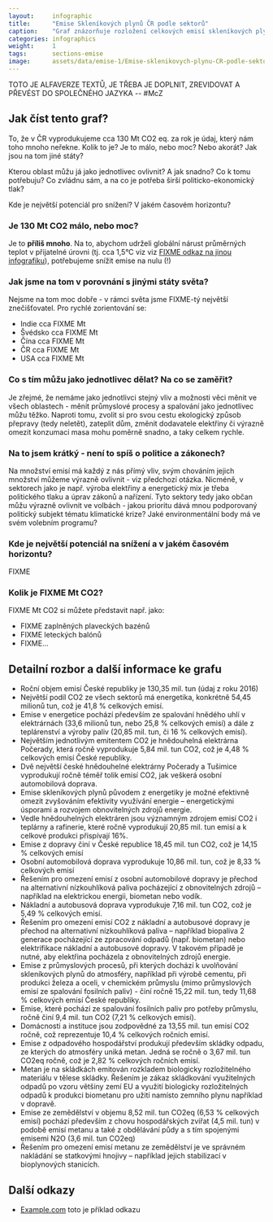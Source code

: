 ```yaml
---
layout:     infographic
title:      "Emise Skleníkových plynů ČR podle sektorů"
caption:    "Graf znázorňuje rozložení celkových emisí skleníkových plynů (v tunách [CO2 ekvivalentu](http://fix.me)) v ČR za jeden rok v jednotlivých sektorech lidské činnosti. Emise je třeba snížit (začít snižovat), a to ihned - viz [FIXME odkaz na jinou infografiku](http://fix.me)"
categories: infographics
weight:     1
tags:       sections-emise
image:      assets/data/emise-1/Emise-sklenikovych-plynu-CR-podle-sektoru
---
```


TOTO JE ALFAVERZE TEXTŮ, JE TŘEBA JE DOPLNIT, ZREVIDOVAT A PŘEVÉST DO SPOLEČNÉHO JAZYKA -- #McZ

## Jak číst tento graf?

To, že v ČR vyprodukujeme cca 130 Mt CO2 eq. za rok je údaj, který nám toho mnoho neřekne. Kolik to je? Je to málo, nebo moc? Nebo akorát? Jak jsou na tom jiné státy?

Kterou oblast můžu já jako jednotlivec ovlivnit? A jak snadno? Co k tomu potřebuju? Co zvládnu sám, a na co je potřeba širší  politicko-ekonomický tlak?

Kde je největší potenciál pro snížení? V jakém časovém horizontu?


### Je 130 Mt CO2 málo, nebo moc?

Je to __příliš mnoho__. Na to, abychom udrželi globální nárust průměrných teplot v přijatelné úrovni (tj. cca 1,5°C viz viz [FIXME odkaz na jinou infografiku](http://fix.me)), potřebujeme snížit emise na nulu (!)

### Jak jsme na tom v porovnání s jinými státy světa?

Nejsme na tom moc dobře - v rámci světa jsme FIXME-tý největší znečišťovatel. Pro rychlé zorientování se:
- Indie cca FIXME Mt
- Švédsko cca FIXME Mt
- Čína cca FIXME Mt
- ČR cca FIXME Mt
- USA cca FIXME Mt

### Co s tím můžu jako jednotlivec dělat? Na co se zaměřit?

Je zřejmé, že nemáme jako jednotlivci stejný vliv a možnosti věci měnit ve všech oblastech - měnit průmyslové procesy a spalování jako jednotlivec můžu těžko. Naproti tomu, zvolit si pro svou cestu ekologický způsob přepravy (tedy neletět), zateplit dům, změnit dodavatele elektřiny či výrazně omezit konzumaci masa mohu poměrně snadno, a taky celkem rychle.

### Na to jsem krátký - není to spíš o politice a zákonech?

Na množství emisí má každý z nás přímý vliv, svým chováním jejich množství můžeme výrazně ovlivnit - viz předchozí otázka. Nicméně, v sektorech jako je např. výroba elektřiny a energetický mix je třeba politického tlaku a úprav zákonů a nařízení. Tyto sektory tedy jako občan můžu výrazně ovlivnit ve volbách - jakou prioritu dává mnou podporovaný politický subjekt tématu klimatické krize? Jaké environmentální body má ve svém volebním programu?

### Kde je největší potenciál na snížení a v jakém časovém horizontu?

FIXME

### Kolik je FIXME Mt CO2?

FIXME Mt CO2 si můžete představit např. jako:

- FIXME zaplněných plaveckých bazénů
- FIXME leteckých balónů
- FIXME...

## Detailní rozbor a další informace ke grafu

- Roční objem emisí České republiky je 130,35 mil. tun (údaj z roku 2016)
- Největší podíl CO2 ze všech sektorů má energetika, konkrétně 54,45 milionů tun, což je 41,8 % celkových emisí.
- Emise v energetice pochází především ze spalování hnědého uhlí v elektrárnách (33,6 milionů tun, nebo 25,8 % celkových emisí) a dále z teplárenství a výroby paliv (20,85 mil. tun, či 16 % celkových emisí).
- Největším jednotlivým emitentem CO2 je hnědouhelná elektrárna Počerady, která ročně vyprodukuje 5,84 mil. tun CO2, což je 4,48 % celkových emisí České republiky.
- Dvě největší české hnědouhelné elektrárny Počerady a Tušimice vyprodukují ročně téměř tolik emisí CO2, jak veškerá osobní automobilová doprava.
- Emise skleníkových plynů původem z energetiky je možné efektivně omezit zvyšováním efektivity využívání energie – energetickými úsporami a rozvojem obnovitelných zdrojů energie.
- Vedle hnědouhelných elektráren jsou významným zdrojem emisí CO2 i teplárny a rafinerie, které ročně vyprodukují 20,85 mil. tun emisí a k celkové produkci přispívají 16%.
- Emise z dopravy činí v České republice 18,45 mil. tun CO2, což je 14,15 % celkových emisí
- Osobní automobilová doprava vyprodukuje 10,86 mil. tun, což je 8,33 % celkových emisí
- Řešením pro omezení emisí z osobní automobilové dopravy je přechod na alternativní nízkouhlíková paliva pocházející z obnovitelných zdrojů – například na elektrickou energii, biometan nebo vodík.
- Nákladní a autobusová doprava vyprodukuje 7,16 mil. tun CO2, což je 5,49 % celkových emisí.
- Řešením pro omezení emisí CO2 z nákladní a autobusové dopravy je přechod na alternativní nízkouhlíková paliva – například biopaliva 2 generace pocházející ze zpracování odpadů (např. biometan) nebo elektrifikace nákladní a autobusové dopravy. V takovém případě je nutné, aby elektřina pocházela z obnovitelných zdrojů energie.
- Emise z průmyslových procesů, při kterých dochází k uvolňování skleníkových plynů do atmosféry, například při výrobě cementu, při produkci železa a oceli, v chemickém průmyslu (mimo průmyslových emisí ze spalování fosilních paliv) - činí ročně 15,22 mil. tun, tedy 11,68 % celkových emisí České republiky.
- Emise, které pochází ze spalování fosilních paliv pro potřeby průmyslu, ročně činí 9,4 mil. tun CO2 (7,21 % celkových emisí).
- Domácnosti a instituce jsou zodpovědné za 13,55 mil. tun emisí CO2 ročně, což reprezentuje 10,4 % celkových ročních emisí.
- Emise z odpadového hospodářství produkují především skládky odpadu, ze kterých do atmosféry uniká metan. Jedná se ročně o 3,67 mil. tun CO2eq ročně, což je 2,82 % celkových ročních emisí.
- Metan je na skládkách emitován rozkladem biologicky rozložitelného materiálu v tělese skládky. Řešením je zákaz skládkování využitelných odpadů po vzoru většiny zemí EU a využití biologicky rozložitelných odpadů k produkci biometanu pro užití namísto zemního plynu například v dopravě.
- Emise ze zemědělství v objemu 8,52 mil. tun CO2eq (6,53 % celkových emisí) pochází především z chovu hospodářských zvířat (4,5 mil. tun) v podobě emisí metanu a také z obdělávání půdy a s tím spojenými emisemi N2O (3,6 mil. tun CO2eq)
- Řešením pro omezení emisí metanu ze zemědělství je ve správném nakládání se statkovými hnojivy – například jejich stabilizací v bioplynových stanicích.


## Další odkazy

* [Example.com](https://example.com) toto je příklad odkazu

